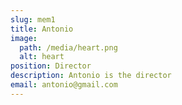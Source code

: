 ```yaml
---
slug: mem1
title: Antonio
image:
  path: /media/heart.png
  alt: heart
position: Director
description: Antonio is the director
email: antonio@gmail.com
---
```

